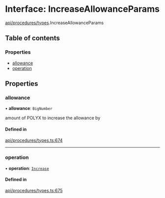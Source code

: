 # Interface: IncreaseAllowanceParams

[api/procedures/types](../wiki/api.procedures.types).IncreaseAllowanceParams

## Table of contents

### Properties

- [allowance](../wiki/api.procedures.types.IncreaseAllowanceParams#allowance)
- [operation](../wiki/api.procedures.types.IncreaseAllowanceParams#operation)

## Properties

### allowance

• **allowance**: `BigNumber`

amount of POLYX to increase the allowance by

#### Defined in

[api/procedures/types.ts:674](https://github.com/PolymathNetwork/polymesh-sdk/blob/c6fe1be3/src/api/procedures/types.ts#L674)

___

### operation

• **operation**: [`Increase`](../wiki/api.procedures.types.AllowanceOperation#increase)

#### Defined in

[api/procedures/types.ts:675](https://github.com/PolymathNetwork/polymesh-sdk/blob/c6fe1be3/src/api/procedures/types.ts#L675)
